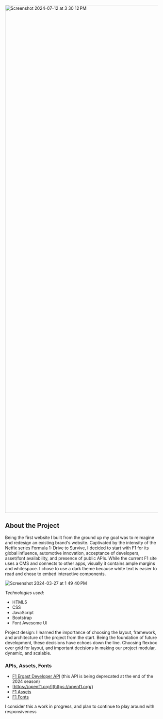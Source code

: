 <img width="1666" alt="Screenshot 2024-07-12 at 3 30 12 PM" src="https://github.com/user-attachments/assets/83f9d14c-e650-42dc-bef8-91f0ebb86b72">

## About the Project

Being the first website I built from the ground up my goal was to reimagine and redesign an existing brand's website. Captivated by the intensity of the Netfix series Formula 1: Drive to Survive, I decided to start with F1 for its global influence, automotive innovation, acceptance of developers, asset/font availability, and presence of public APIs. While the current F1 site uses a CMS and connects to other apps, visually it contains ample margins and whitespace. I chose to use a dark theme because white text is easier to read and chose to embed interactive components.

![Screenshot 2024-03-27 at 1 49 40 PM](https://github.com/user-attachments/assets/bb2a8848-010e-4d10-9cbe-08495b89fb34)

*Technologies used*:
- HTML5
- CSS
- JavaScript
- Bootstrap
- Font Awesome UI

Project design: I learned the importance of choosing the layout, framework, and architecture of the project from the start. Being the foundation of future development, these decisions have echoes down the line. Choosing flexbox over grid for layout, and  important decisions in making our project modular, dynamic, and scalable. 

### APIs, Assets, Fonts
- [F1 Ergast Developer API](http://ergast.com/mrd/) (this API is being deprecated at the end of the 2024 season)
- [https://openf1.org/](https://openf1.org/)
- [F1 Assets](f1assets.com)
- [F1 Fonts](https://imjustcreative.com/download-f1-fonts-formula-1-fonts/2021/09/16)
 
I consider this a work in progress, and plan to continue to play around with responsiveness


